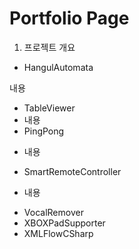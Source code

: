 Portfolio Page
============
1. 프로젝트 개요
 * HangulAutomata

내용
 * TableViewer
  * 내용
 * PingPong
 + 내용
 * SmartRemoteController
 - 내용
 * VocalRemover
 * XBOXPadSupporter
 * XMLFlowCSharp